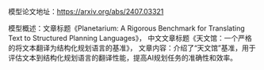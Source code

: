 模型论文地址：https://arxiv.org/abs/2407.03321

模型概述：文章标题《Planetarium: A Rigorous Benchmark for Translating Text to Structured Planning Languages》，
中文文章标题《天文馆：一个严格的将文本翻译为结构化规划语言的基准》，
文章内容：介绍了“天文馆”基准，用于评估文本到结构化规划语言的翻译性能，提高AI规划任务的准确性和效率。
